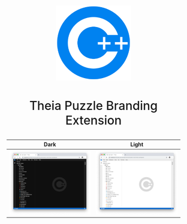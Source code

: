 <div align='center' style='padding:20px;'>

<img src="./assets/menu.png" alt="Theia Cpp Logo" width="200"/>

<h3 style='font-weight:500;font-size:32px'>Theia Puzzle Branding Extension</h3>


|Dark|Light|
|:---:|:---:|
|<img src="./assets/dark-screenshot.png" alt="dark" width="500"/>|<img src="./assets/light-screenshot.png" alt="light" width="500"/>|

</div>

